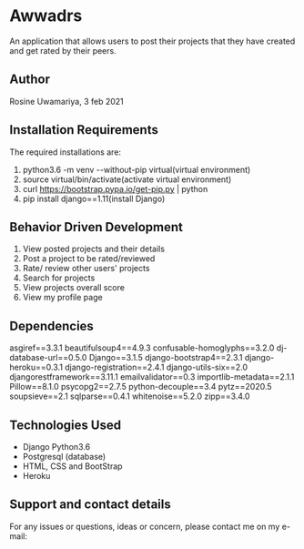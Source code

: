 # Awwadrs

An application that allows users to post their projects that they have created and get rated by their peers.

## Author

Rosine Uwamariya, 3 feb 2021

## Installation Requirements

The required installations are:
1. python3.6 -m venv --without-pip virtual(virtual environment)
2. source virtual/bin/activate(activate virtual environment)
3. curl https://bootstrap.pypa.io/get-pip.py | python
4. pip install django==1.11(install Django)

## Behavior Driven Development

1. View posted projects and their details
2. Post a project to be rated/reviewed
3. Rate/ review other users' projects
4. Search for projects 
5. View projects overall score
6. View my profile page

## Dependencies

asgiref==3.3.1
beautifulsoup4==4.9.3
confusable-homoglyphs==3.2.0
dj-database-url==0.5.0
Django==3.1.5
django-bootstrap4==2.3.1
django-heroku==0.3.1
django-registration==2.4.1
django-utils-six==2.0
djangorestframework==3.11.1
emailvalidator==0.3
importlib-metadata==2.1.1
Pillow==8.1.0
psycopg2==2.7.5
python-decouple==3.4
pytz==2020.5
soupsieve==2.1
sqlparse==0.4.1
whitenoise==5.2.0
zipp==3.4.0

## Technologies Used

* Django Python3.6 
* Postgresql (database)
* HTML, CSS and BootStrap
* Heroku

## Support and contact details

For any issues or questions, ideas or concern, please contact me on my e-mail: